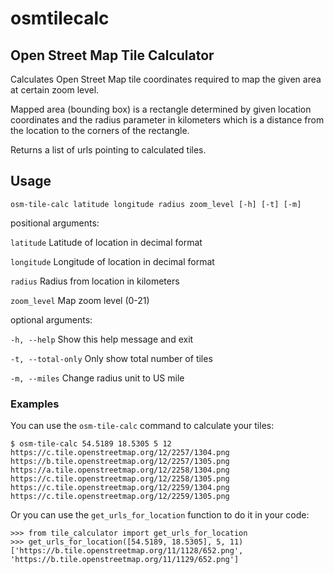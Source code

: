 # osmtilecalc

## Open Street Map Tile Calculator

Calculates Open Street Map tile coordinates required to map the given area
at certain zoom level.

Mapped area (bounding box) is a rectangle determined by given location coordinates and
the radius parameter in kilometers which is a distance from the location to the corners
of the rectangle.

Returns a list of urls pointing to calculated tiles.

## Usage

`osm-tile-calc latitude longitude radius zoom_level [-h] [-t] [-m]`

positional arguments:

  `latitude`  Latitude of location in decimal format

  `longitude` Longitude of location in decimal format

  `radius` Radius from location in kilometers

  `zoom_level` Map zoom level (0-21)

optional arguments:

  `-h, --help` Show this help message and exit

  `-t, --total-only` Only show total number of tiles

  `-m, --miles` Change radius unit to US mile

### Examples

You can use the `osm-tile-calc` command to calculate your tiles:

```shell
$ osm-tile-calc 54.5189 18.5305 5 12
https://c.tile.openstreetmap.org/12/2257/1304.png
https://b.tile.openstreetmap.org/12/2257/1305.png
https://a.tile.openstreetmap.org/12/2258/1304.png
https://c.tile.openstreetmap.org/12/2258/1305.png
https://c.tile.openstreetmap.org/12/2259/1304.png
https://c.tile.openstreetmap.org/12/2259/1305.png
```

Or you can use the `get_urls_for_location` function to do it in your
code:

```pycon
>>> from tile_calculator import get_urls_for_location
>>> get_urls_for_location([54.5189, 18.5305], 5, 11)
['https://b.tile.openstreetmap.org/11/1128/652.png', 'https://b.tile.openstreetmap.org/11/1129/652.png']
```
